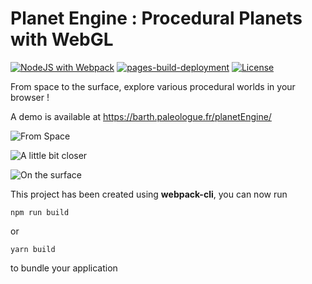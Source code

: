 # Planet Engine : Procedural Planets with WebGL

[![NodeJS with Webpack](https://github.com/BarthPaleologue/planetEngine/actions/workflows/webpack.yml/badge.svg)](https://github.com/BarthPaleologue/planetEngine/actions/workflows/webpack.yml)
[![pages-build-deployment](https://github.com/BarthPaleologue/planetEngine/actions/workflows/pages/pages-build-deployment/badge.svg)](https://github.com/BarthPaleologue/planetEngine/actions/workflows/pages/pages-build-deployment)
[![License](https://img.shields.io/github/license/BarthPaleologue/planetEngine)](./LICENSE.md)

From space to the surface, explore various procedural worlds in your browser !

A demo is available at https://barth.paleologue.fr/planetEngine/

![From Space](./coverImages/space.png)

![A little bit closer](./coverImages/moon.png)

![On the surface](./coverImages/ground.png)

This project has been created using **webpack-cli**, you can now run

```
npm run build
```

or

```
yarn build
```

to bundle your application
